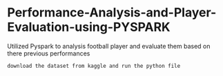 # Performance-Analysis-and-Player-Evaluation-using-PYSPARK
Utilized Pyspark to analysis football player and evaluate them based on there previous performances

```
download the dataset from kaggle and run the python file
```

